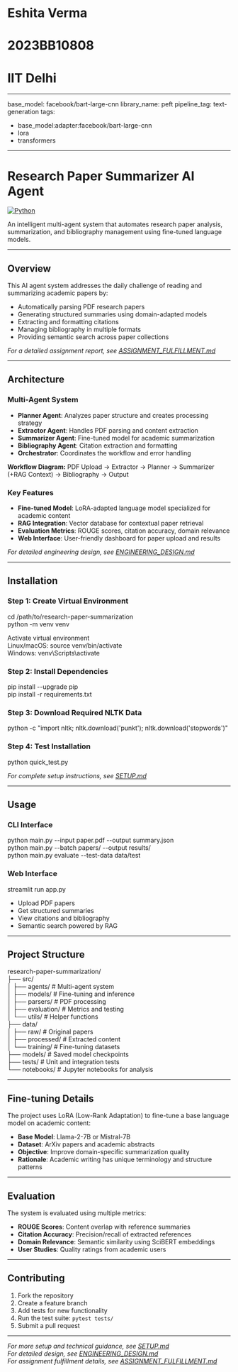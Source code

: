# Eshita Verma
# 2023BB10808
# IIT Delhi
---
base_model: facebook/bart-large-cnn
library_name: peft
pipeline_tag: text-generation
tags:
- base_model:adapter:facebook/bart-large-cnn
- lora
- transformers
---

# Research Paper Summarizer AI Agent

[![Python](https://img.shields.io/badge/python-3.11-blue)](https://www.python.org/)

An intelligent multi-agent system that automates research paper analysis, summarization, and bibliography management using fine-tuned language models.

---

## Overview

This AI agent system addresses the daily challenge of reading and summarizing academic papers by:

- Automatically parsing PDF research papers
- Generating structured summaries using domain-adapted models
- Extracting and formatting citations
- Managing bibliography in multiple formats
- Providing semantic search across paper collections

*For a detailed assignment report, see [ASSIGNMENT_FULFILLMENT.md](ASSIGNMENT_FULFILLMENT.md)*

---

## Architecture

### Multi-Agent System

- **Planner Agent**: Analyzes paper structure and creates processing strategy
- **Extractor Agent**: Handles PDF parsing and content extraction
- **Summarizer Agent**: Fine-tuned model for academic summarization
- **Bibliography Agent**: Citation extraction and formatting
- **Orchestrator**: Coordinates the workflow and error handling

**Workflow Diagram:**
PDF Upload → Extractor → Planner → Summarizer (+RAG Context) → Bibliography → Output

### Key Features

- **Fine-tuned Model**: LoRA-adapted language model specialized for academic content
- **RAG Integration**: Vector database for contextual paper retrieval
- **Evaluation Metrics**: ROUGE scores, citation accuracy, domain relevance
- **Web Interface**: User-friendly dashboard for paper upload and results

*For detailed engineering design, see [ENGINEERING_DESIGN.md](ENGINEERING_DESIGN.md)*

---

## Installation

### Step 1: Create Virtual Environment
cd /path/to/research-paper-summarization  
python -m venv venv  

 Activate virtual environment  
 Linux/macOS: source venv/bin/activate  
 Windows: venv\Scripts\activate  

### Step 2: Install Dependencies
pip install --upgrade pip  
pip install -r requirements.txt  

### Step 3: Download Required NLTK Data
python -c "import nltk; nltk.download('punkt'); nltk.download('stopwords')"  

### Step 4: Test Installation
python quick_test.py  

*For complete setup instructions, see [SETUP.md](SETUP.md)*

---

## Usage

### CLI Interface
python main.py --input paper.pdf --output summary.json  
python main.py --batch papers/ --output results/  
python main.py evaluate --test-data data/test  

### Web Interface
streamlit run app.py  

- Upload PDF papers  
- Get structured summaries  
- View citations and bibliography  
- Semantic search powered by RAG  

---

## Project Structure

research-paper-summarization/  
├── src/  
│   ├── agents/          # Multi-agent system  
│   ├── models/          # Fine-tuning and inference  
│   ├── parsers/         # PDF processing  
│   ├── evaluation/      # Metrics and testing  
│   └── utils/           # Helper functions  
├── data/  
│   ├── raw/             # Original papers  
│   ├── processed/       # Extracted content  
│   └── training/        # Fine-tuning datasets  
├── models/              # Saved model checkpoints  
├── tests/               # Unit and integration tests  
└── notebooks/           # Jupyter notebooks for analysis  

---

## Fine-tuning Details

The project uses LoRA (Low-Rank Adaptation) to fine-tune a base language model on academic content:

- **Base Model**: Llama-2-7B or Mistral-7B  
- **Dataset**: ArXiv papers and academic abstracts  
- **Objective**: Improve domain-specific summarization quality  
- **Rationale**: Academic writing has unique terminology and structure patterns  

---

## Evaluation

The system is evaluated using multiple metrics:

- **ROUGE Scores**: Content overlap with reference summaries  
- **Citation Accuracy**: Precision/recall of extracted references  
- **Domain Relevance**: Semantic similarity using SciBERT embeddings  
- **User Studies**: Quality ratings from academic users  

---

## Contributing

1. Fork the repository  
2. Create a feature branch  
3. Add tests for new functionality  
4. Run the test suite: `pytest tests/`  
5. Submit a pull request  

---


*For more setup and technical guidance, see [SETUP.md](SETUP.md)*  
*For detailed design, see [ENGINEERING_DESIGN.md](ENGINEERING_DESIGN.md)*  
*For assignment fulfillment details, see [ASSIGNMENT_FULFILLMENT.md](ASSIGNMENT_FULFILLMENT.md)*
